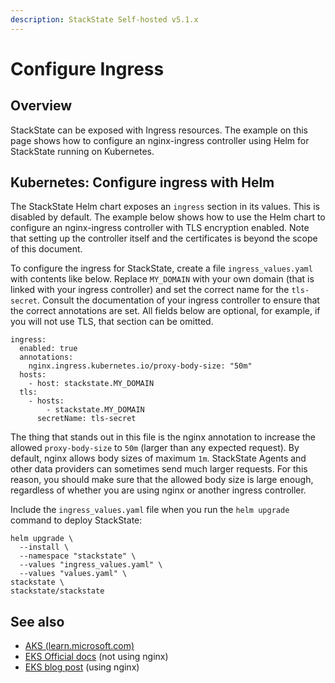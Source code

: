 ```yaml
---
description: StackState Self-hosted v5.1.x 
---
```


# Configure Ingress

## Overview

StackState can be exposed with Ingress resources. The example on this page shows how to configure an nginx-ingress controller using Helm for StackState running on Kubernetes.

## Kubernetes: Configure ingress with Helm

The StackState Helm chart exposes an `ingress` section in its values. This is disabled by default. The example below shows how to use the Helm chart to configure an nginx-ingress controller with TLS encryption enabled. Note that setting up the controller itself and the certificates is beyond the scope of this document.

To configure the ingress for StackState, create a file `ingress_values.yaml` with contents like below. Replace `MY_DOMAIN` with your own domain \(that is linked with your ingress controller\) and set the correct name for the `tls-secret`. Consult the documentation of your ingress controller to ensure that the correct annotations are set. All fields below are optional, for example, if you will not use TLS, that section can be omitted.

```text
ingress:
  enabled: true
  annotations:
    nginx.ingress.kubernetes.io/proxy-body-size: "50m"
  hosts:
    - host: stackstate.MY_DOMAIN
  tls:
    - hosts:
        - stackstate.MY_DOMAIN
      secretName: tls-secret
```

The thing that stands out in this file is the nginx annotation to increase the allowed `proxy-body-size` to `50m` \(larger than any expected request\). By default, nginx allows body sizes of maximum `1m`. StackState Agents and other data providers can sometimes send much larger requests. For this reason, you should make sure that the allowed body size is large enough, regardless of whether you are using nginx or another ingress controller.

Include the `ingress_values.yaml` file when you run the `helm upgrade` command to deploy StackState:

```text
helm upgrade \
  --install \
  --namespace "stackstate" \
  --values "ingress_values.yaml" \
  --values "values.yaml" \
stackstate \
stackstate/stackstate
```

## See also

* [AKS \(learn.microsoft.com\)](https://learn.microsoft.com/en-us/azure/aks/ingress-tls?tabs=azure-cli)
* [EKS Official docs](https://docs.aws.amazon.com/eks/latest/userguide/alb-ingress.html) \(not using nginx\)
* [EKS blog post](https://aws.amazon.com/blogs/opensource/network-load-balancer-nginx-ingress-controller-eks/) \(using nginx\)

